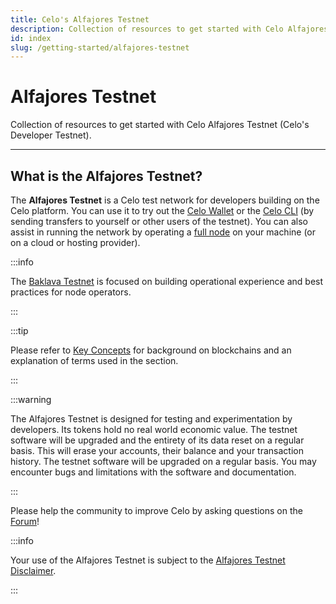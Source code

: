 ```yaml
---
title: Celo's Alfajores Testnet
description: Collection of resources to get started with Celo Alfajores Testnet (Celo's Developer Testnet).
id: index
slug: /getting-started/alfajores-testnet
---
```


# Alfajores Testnet

Collection of resources to get started with Celo Alfajores Testnet (Celo's Developer Testnet).

---

## What is the Alfajores Testnet?

The **Alfajores Testnet** is a Celo test network for developers building on the Celo platform. You can use it to try out the [Celo Wallet](https://celo.org/build/wallet) or the [Celo CLI](/command-line-interface/introduction) \(by sending transfers to yourself or other users of the testnet\). You can also assist in running the network by operating a [full node](/getting-started/mainnet/running-a-full-node-in-mainnet) on your machine \(or on a cloud or hosting provider\).

:::info

The [Baklava Testnet](/getting-started/baklava-testnet) is focused on building operational experience and best practices for node operators.

:::

:::tip

Please refer to [Key Concepts](/overview#background-and-key-concepts) for background on blockchains and an explanation of terms used in the section.

:::

:::warning

The Alfajores Testnet is designed for testing and experimentation by developers. Its tokens hold no real world economic value. The testnet software will be upgraded and the entirety of its data reset on a regular basis. This will erase your accounts, their balance and your transaction history. The testnet software will be upgraded on a regular basis. You may encounter bugs and limitations with the software and documentation.

:::

Please help the community to improve Celo by asking questions on the [Forum](https://forum.celo.org/c/alfajores-testnet)!

:::info

Your use of the Alfajores Testnet is subject to the [Alfajores Testnet Disclaimer](/important-information/alfajores-testnet-disclaimer).

:::
